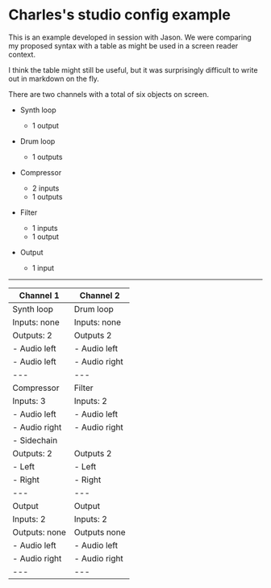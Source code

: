 # Charles's studio config example

This is an example developed in session with Jason. We were comparing my proposed syntax with a table as might be used in a screen reader context. 

I think the table might still be useful, but it was surprisingly difficult to write out in markdown on the fly.

There are two channels with a total of six objects on screen.

- Synth loop
  - 1 output

- Drum loop
  - 1 outputs

- Compressor
  - 2 inputs
  - 1 outputs

- Filter
  - 1 inputs
  - 1 output

- Output
  - 1 input

---


| Channel 1 | Channel 2 | 
|--- |--- |
| Synth loop | Drum loop    |
| Inputs: none | Inputs: none |
| Outputs: 2 | Outputs 2 |
| - Audio left| - Audio left|
| - Audio left| - Audio right|
|--- |--- |
| Compressor        | Filter    |
| Inputs: 3 | Inputs: 2 |
| - Audio left | - Audio left |
| - Audio right | - Audio right |
| - Sidechain | |
| Outputs: 2 | Outputs 2 |
| - Left| - Left|
| - Right| - Right|
|--- |--- |
| Output        | Output    |
| Inputs: 2 | Inputs: 2 |
| Outputs: none | Outputs none |
| - Audio left| - Audio left|
| - Audio right| - Audio right|
|--- |--- |
